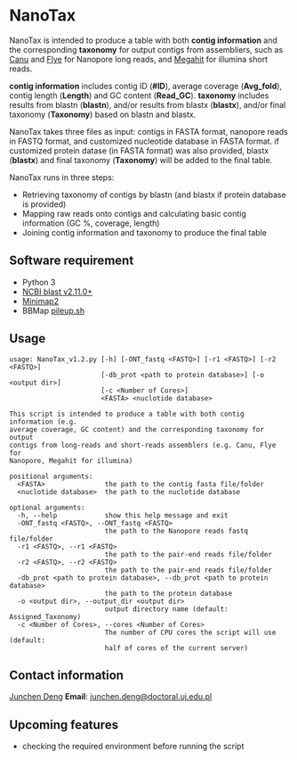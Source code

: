 # NanoTax
NanoTax is intended to produce a table with both **contig information** and the corresponding **taxonomy** for output contigs from assembliers, such as [Canu](https://github.com/marbl/canu) and [Flye](https://github.com/fenderglass/Flye) for Nanopore long reads, and [Megahit](https://github.com/voutcn/megahit) for illumina short reads. 

**contig information** includes contig ID (**#ID**), average coverage (**Avg_fold**), contig length (**Length**) and GC content (**Read_GC**). **taxonomy** includes results from blastn (**blastn**), and/or results from blastx (**blastx**), and/or final taxonomy (**Taxonomy**) based on blastn and blastx. 

NanoTax takes three files as input: contigs in FASTA format, nanopore reads in FASTQ format, and customized nucleotide database in FASTA format. if customized protein datase (in FASTA format) was also provided, blastx (**blastx**) and final taxonomy (**Taxonomy**) will be added to the final table.

NanoTax runs in three steps: 
* Retrieving taxonomy of contigs by blastn (and blastx if protein database is provided)
* Mapping raw reads onto contigs and calculating basic contig information (GC %, coverage, length)
* Joining contig information and taxonomy to produce the final table

## Software requirement
* Python 3
* [NCBI blast v2.11.0+](https://blast.ncbi.nlm.nih.gov/Blast.cgi?PAGE_TYPE=BlastDocs&DOC_TYPE=Download)
* [Minimap2](https://github.com/lh3/minimap2)
* BBMap [pileup.sh](https://github.com/BioInfoTools/BBMap/blob/master/sh/pileup.sh)

## Usage
```
usage: NanoTax_v1.2.py [-h] [-ONT_fastq <FASTQ>] [-r1 <FASTQ>] [-r2 <FASTQ>]
                       [-db_prot <path to protein database>] [-o <output dir>]
                       [-c <Number of Cores>]
                       <FASTA> <nuclotide database>

This script is intended to produce a table with both contig information (e.g.
average coverage, GC content) and the corresponding taxonomy for output
contigs from long-reads and short-reads assemblers (e.g. Canu, Flye for
Nanopore, Megahit for illumina)

positional arguments:
  <FASTA>               the path to the contig fasta file/folder
  <nuclotide database>  the path to the nuclotide database

optional arguments:
  -h, --help            show this help message and exit
  -ONT_fastq <FASTQ>, --ONT_fastq <FASTQ>
                        the path to the Nanopore reads fastq file/folder
  -r1 <FASTQ>, --r1 <FASTQ>
                        the path to the pair-end reads file/folder
  -r2 <FASTQ>, --r2 <FASTQ>
                        the path to the pair-end reads file/folder
  -db_prot <path to protein database>, --db_prot <path to protein database>
                        the path to the protein database
  -o <output dir>, --output_dir <output dir>
                        output directory name (default: Assigned_Taxonomy)
  -c <Number of Cores>, --cores <Number of Cores>
                        The number of CPU cores the script will use (default:
                        half of cores of the current server)
```

## Contact information
[Junchen Deng](https://github.com/junchen-deng) 
**Email**: junchen.deng@doctoral.uj.edu.pl 

## Upcoming features
* checking the required environment before running the script
